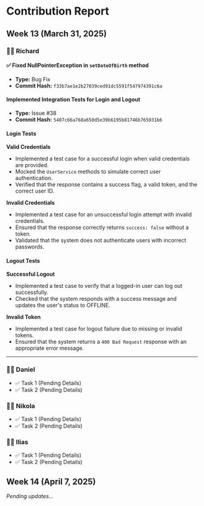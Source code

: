# Contribution Report

## Week 13 (March 31, 2025)

### 🧑‍💻 Richard

#### ✅ Fixed NullPointerException in `setDateOfBirth` method
- **Type:** Bug Fix
- **Commit Hash:** `f33b7ae1e2b27039ced91dc5591f547974391c6a`

#### Implemented Integration Tests for Login and Logout
- **Type:** Issue #38
- **Commit Hash:** `5407c66a768a650d5e39b6195b81746b765931b6`

#### Login Tests

**Valid Credentials**
- Implemented a test case for a successful login when valid credentials are provided.
- Mocked the `UserService` methods to simulate correct user authentication.
- Verified that the response contains a success flag, a valid token, and the correct user ID.

**Invalid Credentials**
- Implemented a test case for an unsuccessful login attempt with invalid credentials.
- Ensured that the response correctly returns `success: false` without a token.
- Validated that the system does not authenticate users with incorrect passwords.

#### Logout Tests

**Successful Logout**
- Implemented a test case to verify that a logged-in user can log out successfully.
- Checked that the system responds with a success message and updates the user's status to OFFLINE.

**Invalid Token**
- Implemented a test case for logout failure due to missing or invalid tokens.
- Ensured that the system returns a `400 Bad Request` response with an appropriate error message.

---

### 🧑‍💻 Daniel
- ✅ Task 1 (Pending Details)
- ✅ Task 2 (Pending Details)

### 🧑‍💻 Nikola
- ✅ Task 1 (Pending Details)
- ✅ Task 2 (Pending Details)

### 🧑‍💻 Ilias
- ✅ Task 1 (Pending Details)
- ✅ Task 2 (Pending Details)

## Week 14 (April 7, 2025)
*Pending updates...*

